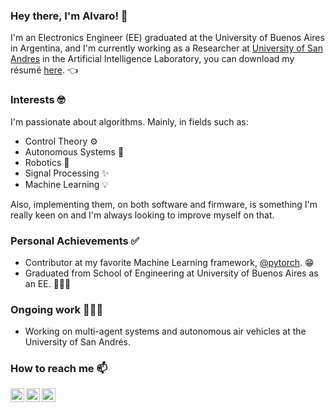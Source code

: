 ### Hey there, I'm Alvaro! 👋

I'm an Electronics Engineer (EE) graduated at the University of Buenos Aires in Argentina, and I'm currently working as a Researcher at [University of San Andres][udesa] in the Artificial Intelligence Laboratory, you can download my résumé [here][resume]. 👈

### Interests 🤓

I'm passionate about algorithms. Mainly, in fields such as:

- Control Theory :gear:
- Autonomous Systems :rocket:
- Robotics :robot:
- Signal Processing :sparkles:
- Machine Learning :bulb:

Also, implementing them, on both software and firmware, is something I'm really keen on and I'm always looking to improve myself on that.

### Personal Achievements ✅

- Contributor at my favorite Machine Learning framework, [@pytorch][pytorch]. :grin:
- Graduated from School of Engineering at University of Buenos Aires as an EE. 👨🏻‍🎓

### Ongoing work 👨🏻‍🏭

- Working on multi-agent systems and autonomous air vehicles at the University of San Andrés.

### How to reach me 📫

[<img align="left" alt="alvgaona | Twitter" width="22px" src="https://cdn-icons-png.flaticon.com/512/733/733579.png" />][twitter]
[<img align="left" alt="alvgaona | LinkedIn" width="22px" src="https://cdn-icons-png.flaticon.com/512/174/174857.png" />][linkedin]
[<img align="left" alt="alvgaona | Goodreads" width="22px" src="https://cdn-icons-png.flaticon.com/512/2111/2111297.png" />][goodreads]

[twitter]: https://twitter.com/alvgaona
[linkedin]: https://linkedin.com/in/alvaro-gaona
[goodreads]: https://www.goodreads.com/alvgaona
[udesa]: https://udesa.edu.ar/
[pytorch]: https://github.com/pytorch
[resume]: https://storage.googleapis.com/ag-7e734afe-7ed4-4d0f-98d3-0023e2826753/cv/resume.pdf
